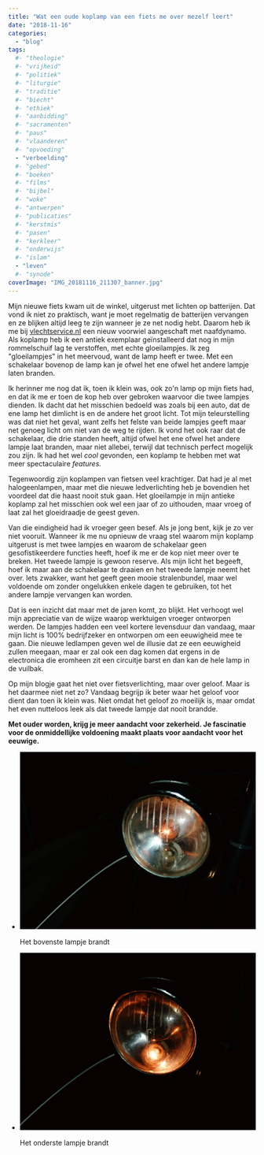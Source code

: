```yaml
---
title: "Wat een oude koplamp van een fiets me over mezelf leert"
date: "2018-11-16"
categories: 
  - "blog"
tags:
  #- "theologie"
  #- "vrijheid"
  #- "politiek"
  #- "liturgie"
  #- "traditie"
  #- "biecht"
  #- "ethiek"
  #- "aanbidding"
  #- "sacramenten"
  #- "paus"
  #- "vlaanderen"
  #- "opvoeding"
  - "verbeelding"
  #- "gebed"
  #- "boeken"
  #- "films"
  #- "bijbel"
  #- "woke"
  #- "antwerpen"
  #- "publicaties"
  #- "kerstmis"
  #- "pasen"
  #- "kerkleer"
  #- "onderwijs"
  #- "islam"
  - "leven"
  #- "synode"
coverImage: "IMG_20181116_211307_banner.jpg"
---
```


Mijn nieuwe fiets kwam uit de winkel, uitgerust met lichten op batterijen. Dat vond ik niet zo praktisch, want je moet regelmatig de batterijen vervangen en ze blijken altijd leeg te zijn wanneer je ze net nodig hebt. Daarom heb ik me bij [vlechtservice.nl](https://vlechtservice.nl/) een nieuw voorwiel aangeschaft met naafdynamo. Als koplamp heb ik een antiek exemplaar geïnstalleerd dat nog in mijn rommelschuif lag te verstoffen, met echte gloeilampjes. Ik zeg "gloeilampjes" in het meervoud, want de lamp heeft er twee. Met een schakelaar bovenop de lamp kan je ofwel het ene ofwel het andere lampje laten branden.  

Ik herinner me nog dat ik, toen ik klein was, ook zo'n lamp op mijn fiets had, en dat ik me er toen de kop heb over gebroken waarvoor die twee lampjes dienden. Ik dacht dat het misschien bedoeld was zoals bij een auto, dat de ene lamp het dimlicht is en de andere het groot licht. Tot mijn teleurstelling was dat niet het geval, want zelfs het felste van beide lampjes geeft maar net genoeg licht om niet van de weg te rijden. Ik vond het ook raar dat de schakelaar, die drie standen heeft, altijd ofwel het ene ofwel het andere lampje laat branden, maar niet allebei, terwijl dat technisch perfect mogelijk zou zijn. Ik had het wel _cool_ gevonden, een koplamp te hebben met wat meer spectaculaire _features._  

Tegenwoordig zijn koplampen van fietsen veel krachtiger. Dat had je al met halogeenlampen, maar met die nieuwe ledverlichting heb je bovendien het voordeel dat die haast nooit stuk gaan. Het gloeilampje in mijn antieke koplamp zal het misschien ook wel een jaar of zo uithouden, maar vroeg of laat zal het gloeidraadje de geest geven.  

Van die eindigheid had ik vroeger geen besef. Als je jong bent, kijk je zo ver niet vooruit. Wanneer ik me nu opnieuw de vraag stel waarom mijn koplamp uitgerust is met twee lampjes en waarom de schakelaar geen gesofistikeerdere functies heeft, hoef ik me er de kop niet meer over te breken. Het tweede lampje is gewoon reserve. Als mijn licht het begeeft, hoef ik maar aan de schakelaar te draaien en het tweede lampje neemt het over. Iets zwakker, want het geeft geen mooie stralenbundel, maar wel voldoende om zonder ongelukken enkele dagen te gebruiken, tot het andere lampje vervangen kan worden.  

Dat is een inzicht dat maar met de jaren komt, zo blijkt. Het verhoogt wel mijn appreciatie van de wijze waarop werktuigen vroeger ontworpen werden. De lampjes hadden een veel kortere levensduur dan vandaag, maar mijn licht is 100% bedrijfzeker en ontworpen om een eeuwigheid mee te gaan. Die nieuwe ledlampen geven wel de illusie dat ze een eeuwigheid zullen meegaan, maar er zal ook een dag komen dat ergens in de electronica die eromheen zit een circuitje barst en dan kan de hele lamp in de vuilbak.  

Op mijn blogje gaat het niet over fietsverlichting, maar over geloof. Maar is het daarmee niet net zo? Vandaag begrijp ik beter waar het geloof voor dient dan toen ik klein was. Niet omdat het geloof zo moeilijk is, maar omdat het even nutteloos leek als dat tweede lampje dat nooit brandde.  

**Met ouder worden, krijg je meer aandacht voor zekerheid. Je fascinatie voor de onmiddellijke voldoening maakt plaats voor aandacht voor het eeuwige.**  

- ![](images/IMG_20181116_211307.jpg)
    
    Het bovenste lampje brandt
    
- ![](images/IMG_20181116_211348.jpg)
    
    Het onderste lampje brandt
